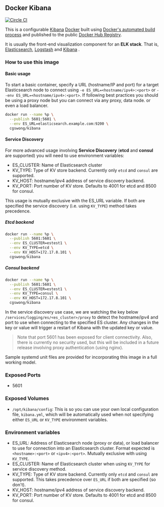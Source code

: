 ## Docker Kibana

[![Circle CI](https://circleci.com/gh/cgswong/docker-kibana/tree/master.svg?style=svg)](https://circleci.com/gh/cgswong/docker-kibana/tree/master)

This is a configurable [Kibana](https://www.elastic.co/products/kibana) [Docker](https://www.docker.com/) built using [Docker's automated build process](https://registry.hub.docker.com/u/cgswong/kibana/) and published to the public [Docker Hub Registry](https://registry.hub.docker.com/).

It is usually the front-end visualization component for an **ELK stack**. That is, [Elasticsearch](https://www.elastic.co/products/elasticsearch), [Logstash](https://www.elastic.co/products/logstash) and [Kibana](https://www.elastic.co/products/kibana) .


### How to use this image
#### Basic usage
To start a basic container, specify a URL (hostname/IP and port) for a target Elasticsearch node to connect using `-e ES_URL=<hostname/ipv4>:<port>` or `--env ES_URL=<hostname/ipv4>:<port>`. If following best practices you should be using a proxy node but you can connect via any proxy, data node. or even a load balancer.

```sh
docker run --name %p \
  --publish 5601:5601 \
  --env ES_URL=elasticsearch.example.com:9200 \
  cgswong/kibana
```

#### Service Discovery
For more advanced usage involving **Service Discovery** (**etcd** and **consul** are supported) you will need to use environment variables:

- ES_CLUSTER: Name of Elasticsearch cluster
- KV_TYPE: Type of KV store backend. Currently only `etcd` and `consul` are supported.
- KV_HOST: hostname/ipv4 address of service discovery backend.
- KV_PORT: Port number of KV store. Defaults to 4001 for etcd and 8500 for consul.

This usage is mutually exclusive with the ES_URL variable. If both are specified the service discovery (i.e. using `KV_TYPE`) method takes precedence.

##### Etcd backend
```sh
docker run --name %p \
  --publish 5601:5601 \
  --env ES_CLUSTER=estest1 \
  --env KV_TYPE=etcd \
  --env KV_HOST=172.17.8.101 \
  cgswong/kibana
```

##### Consul backend
```sh
docker run --name %p \
  --publish 5601:5601 \
  --env ES_CLUSTER=estest1 \
  --env KV_TYPE=consul \
  --env KV_HOST=172.17.8.101 \
  cgswong/kibana
```

In the service discovery use case, we are watching the key below `/services/logging/es/<es_cluster>/proxy` to detect the hostname/ipv4 and port to use when connecting to the specified ES cluster. Any changes in the key or value will trigger a restart of Kibana with the updated key or value.

> Note that port 5601 has been exposed for client connectivity. Also, there is currently no security used, but this will be included in a future release involving proxy authentication (using nginx).

Sample systemd unit files are provided for incorporating this image in a full working model.


### Exposed Ports
- 5601


### Exposed Volumes
- `/opt/kibana/config`: This is so you can use your own local configuration file, `kibana.yml`, which will be automatically used when not specifying either `ES_URL` or `KV_TYPE` environment variables.


### Environment variables
- ES_URL: Address of Elasticsearch node (proxy or data), or load balancer to use for connection into an Elasticsearch cluster. Format expected is `<hostname>:<port>` or `<ipv4>:<port>`. Mutually exclusive with using `KV_TYPE`.
- ES_CLUSTER: Name of Elasticsearch cluster when using `KV_TYPE` for service discovery method.
- KV_TYPE: Type of KV store backend. Currently only `etcd` and `consul` are supported. This takes precedence over `ES_URL` if both are specified (so don't).
- KV_HOST: hostname/ipv4 address of service discovery backend.
- KV_PORT: Port number of KV store. Defaults to 4001 for etcd and 8500 for consul.

